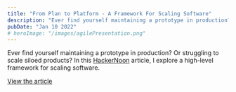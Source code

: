 ```yaml
---
title: "From Plan to Platform - A Framework For Scaling Software"
description: "Ever find yourself maintaining a prototype in production? Or struggling to scale siloed products? In this HackerNoon article, I explore a high-level framework for scaling software."
pubDate: "Jan 10 2022"
# heroImage: "/images/agilePresentation.png"
---
```


Ever find yourself maintaining a prototype in production? Or struggling to scale siloed products? In this [HackerNoon](https://hackernoon.com/) article, I explore a high-level framework for scaling software.

[View the article](https://hackernoon.com/from-proposal-to-platform-a-framework-for-scaling-software)
